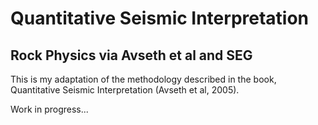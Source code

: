 # Quantitative Seismic Interpretation
## Rock Physics via Avseth et al and SEG

This is my adaptation of the methodology described in the book, Quantitative Seismic Interpretation (Avseth et al, 2005).



Work in progress...
